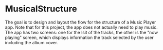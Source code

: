 # MusicalStructure
The goal is to design and layout the flow for the structure of a Music Player app.
Note that for this project, the app does not actually need to play music.
The app has two screens:
one for the lsit of the tracks, the other is the "now playing" screen, which displays
information the track selected by the user including the album cover.
